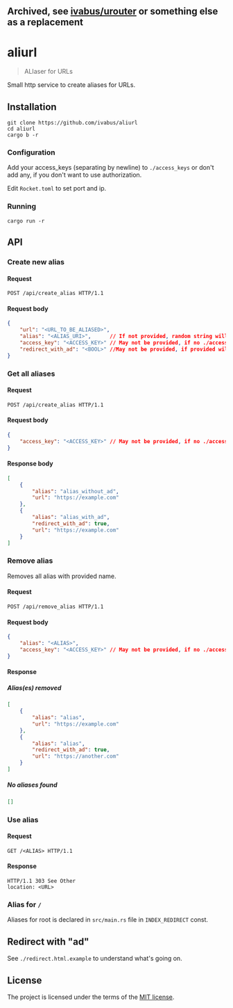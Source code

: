 ## Archived, see [ivabus/urouter](https://github.com/ivabus/urouter) or something else as a replacement

# aliurl

> ALIaser for URLs

Small http service to create aliases for URLs.

## Installation

```shell
git clone https://github.com/ivabus/aliurl
cd aliurl
cargo b -r
```

### Configuration

Add your access_keys (separating by newline) to `./access_keys` or don't add any, if you don't want to use authorization.

Edit `Rocket.toml` to set port and ip.

### Running

```shell
cargo run -r
```

## API

### Create new alias

#### Request

```http request
POST /api/create_alias HTTP/1.1
```

#### Request body

```json
{
    "url": "<URL_TO_BE_ALIASED>",
    "alias": "<ALIAS_URI>",      // If not provided, random string will be generated
    "access_key": "<ACCESS_KEY>" // May not be provided, if no ./access_keys file
    "redirect_with_ad": "<BOOL>" //May not be provided, if provided will use ./redirect.html
}
```

### Get all aliases

#### Request

```http request
POST /api/create_alias HTTP/1.1
```

#### Request body

```json
{
    "access_key": "<ACCESS_KEY>" // May not be provided, if no ./access_keys file
}
```

#### Response body

```json
[
    {
        "alias": "alias_without_ad",
        "url": "https://example.com"
    },
    {
        "alias": "alias_with_ad",
        "redirect_with_ad": true,
        "url": "https://example.com"
    }
]
```

### Remove alias

Removes all alias with provided name.

#### Request

```http request
POST /api/remove_alias HTTP/1.1
```

#### Request body

```json
{
    "alias": "<ALIAS>",
    "access_key": "<ACCESS_KEY>" // May not be provided, if no ./access_keys file
}
```

#### Response

##### Alias(es) removed

```json
[
    {
        "alias": "alias",
        "url": "https://example.com"
    },
    {
        "alias": "alias",
        "redirect_with_ad": true,
        "url": "https://another.com"
    }
]
```

##### No aliases found

```json
[]
```

### Use alias

#### Request

```http request
GET /<ALIAS> HTTP/1.1
```
#### Response

```http request
HTTP/1.1 303 See Other
location: <URL>
```

### Alias for `/`

Aliases for root is declared in `src/main.rs` file in `INDEX_REDIRECT` const.

## Redirect with "ad"

See `./redirect.html.example` to understand what's going on.

## License

The project is licensed under the terms of the [MIT license](./LICENSE).
